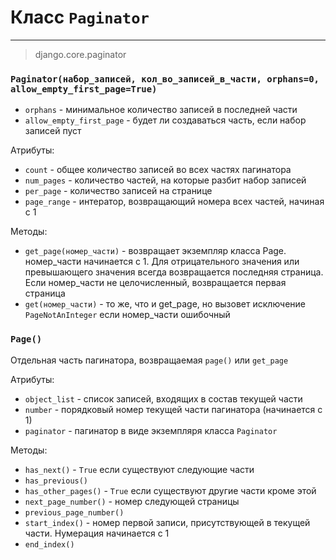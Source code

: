 # Класс `Paginator`
---
>django.core.paginator

### `Paginator(набор_записей, кол_во_записей_в_части, orphans=0, allow_empty_first_page=True)`

- `orphans` - минимальное количество записей в последней части
- `allow_empty_first_page` - будет ли создаваться часть, если набор записей пуст

Атрибуты:
- `count` - общее количество записей во всех частях пагинатора
- `num_pages` - количество частей, на которые разбит набор записей
- `per_page` - количество записей на странице
- `page_range` - интератор, возвращающий номера всех частей, начиная с 1

Методы:
- `get_page(номер_части)` - возвращает экземпляр класса Page. номер_части начинается с 1. Для отрицательного значения или превышающего значения всегда возвращается последняя страница. Если номер_части не целочисленный, возвращается первая страница
- `get(номер_части)` - то же, что и get_page, но вызовет исключение `PageNotAnInteger` если номер_части ошибочный

### `Page()`
Отдельная часть пагинатора, возвращаемая `page()` или `get_page`

Атрибуты:
- `object_list` - список записей, входящих в состав текущей части
- `number` - порядковый номер текущей части пагинатора (начинается с 1)
- `paginator` - пагинатор в виде экземпляря класса `Paginator`

Методы:
- `has_next()` - `True`  если существуют следующие части
- `has_previous()`
- `has_other_pages()` - `True` если существуют другие части кроме этой
- `next_page_number()` - номер следующей страницы
- `previous_page_number()`
- `start_index()` - номер первой записи, присутствующей в текущей части. Нумерация начинается с 1
- `end_index()`